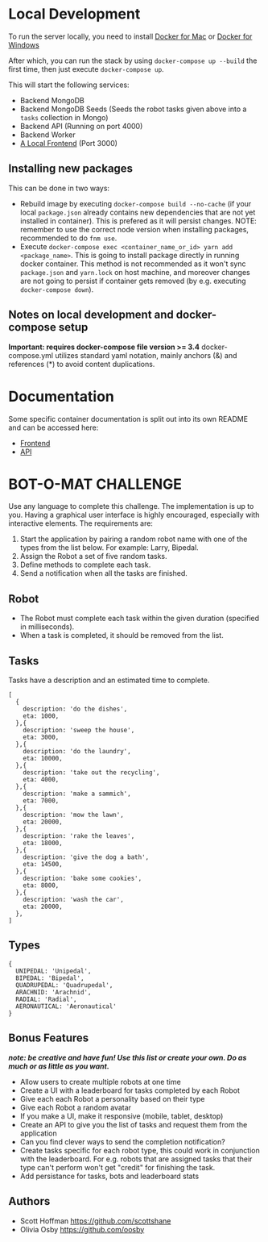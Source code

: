 
# Local Development

To run the server locally, you need to install [Docker for Mac](https://docs.docker.com/docker-for-mac/install/) or [Docker for Windows](https://docs.docker.com/docker-for-windows/)

After which, you can run the stack by using `docker-compose up --build` the first time, then just execute `docker-compose up`.

This will start the following services:

- Backend MongoDB
- Backend MongoDB Seeds (Seeds the robot tasks given above into a `tasks` collection in Mongo)
- Backend API (Running on port 4000)
- Backend Worker
- [A Local Frontend](http://localhost:3000) (Port 3000)

## Installing new packages

This can be done in two ways:

- Rebuild image by executing `docker-compose build --no-cache` (if your local `package.json` already contains new dependencies that are not yet installed in container). This is prefered as it will persist changes. NOTE: remember to use the correct node version when installing packages, recommended to do `fnm use`.
- Execute `docker-compose exec <container_name_or_id> yarn add <package_name>`. This is going to install package directly in running docker container. This method is not recommended as it won't sync `package.json` and `yarn.lock` on host machine, and moreover changes are not going to persist if container gets removed (by e.g. executing `docker-compose down`).

## Notes on local development and docker-compose setup

**Important: requires docker-compose file version >= 3.4**
docker-compose.yml utilizes standard yaml notation, mainly anchors (&) and references (\*) to avoid content duplications.

# Documentation

Some specific container documentation is split out into its own README and can be accessed here:

- [Frontend](frontend/README.md)
- [API](api/README.md)


# BOT-O-MAT CHALLENGE
Use any language to complete this challenge. The implementation is up to you. Having a graphical user interface is highly encouraged, especially with interactive elements. The requirements are:
1. Start the application by pairing a random robot name with one of the types from the list below. For example: Larry, Bipedal.
2. Assign the Robot a set of five random tasks.
3. Define methods to complete each task.
4. Send a notification when all the tasks are finished.
## Robot
- The Robot must complete each task within the given duration (specified in milliseconds).
- When a task is completed, it should be removed from the list.
## Tasks
Tasks have a description and an estimated time to complete.
```
[
  {
    description: 'do the dishes',
    eta: 1000,
  },{
    description: 'sweep the house',
    eta: 3000,
  },{
    description: 'do the laundry',
    eta: 10000,
  },{
    description: 'take out the recycling',
    eta: 4000,
  },{
    description: 'make a sammich',
    eta: 7000,
  },{
    description: 'mow the lawn',
    eta: 20000,
  },{
    description: 'rake the leaves',
    eta: 18000,
  },{
    description: 'give the dog a bath',
    eta: 14500,
  },{
    description: 'bake some cookies',
    eta: 8000,
  },{
    description: 'wash the car',
    eta: 20000,
  },
]
```
## Types
```
{ 
  UNIPEDAL: 'Unipedal',
  BIPEDAL: 'Bipedal',
  QUADRUPEDAL: 'Quadrupedal',
  ARACHNID: 'Arachnid',
  RADIAL: 'Radial',
  AERONAUTICAL: 'Aeronautical'
}
```
## Bonus Features
***note: be creative and have fun! Use this list or create your own. Do as much or as little as you want.***
- Allow users to create multiple robots at one time
- Create a UI with a leaderboard for tasks completed by each Robot
- Give each each Robot a personality based on their type
- Give each Robot a random avatar
- If you make a UI, make it responsive (mobile, tablet, desktop)
- Create an API to give you the list of tasks and request them from the application
- Can you find clever ways to send the completion notification?
- Create tasks specific for each robot type, this could work in conjunction with the leaderboard. For e.g. robots that are assigned tasks that their type can't perform won't get "credit" for finishing the task.
- Add persistance for tasks, bots and leaderboard stats
## Authors
- Scott Hoffman <https://github.com/scottshane>
- Olivia Osby <https://github.com/oosby>



